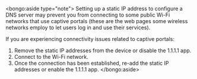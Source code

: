 <bongo:aside type="note">
Setting up a static IP address to configure a DNS server may prevent you from connecting to some public Wi-Fi networks that use captive portals (these are the web pages some wireless networks employ to let users log in and use their services).

If you are experiencing connectivity issues related to captive portals:

1. Remove the static IP addresses from the device or disable the 1.1.1.1 app.
1. Connect to the Wi-Fi network.
1. Once the connection has been established, re-add the static IP addresses or enable the 1.1.1.1 app.
</bongo:aside>
